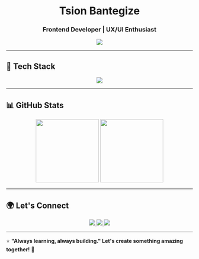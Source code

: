 <h1 align="center">Tsion Bantegize</h1>
<h3 align="center">Frontend Developer | UX/UI Enthusiast</h3>

<p align="center">
  <img src="https://readme-typing-svg.demolab.com?font=Fira+Code&size=20&pause=1000&color=3B82F6&center=true&vCenter=true&width=500&lines=Vue.js+%7C+React+%7C+GraphQL;Creating+Scalable+%26+Engaging+Interfaces;Passionate+About+Design+%26+Web+Technology">
</p>

---

## 🚀 Tech Stack  

<p align="center">
  <img src="https://skillicons.dev/icons?i=vue,react,js,graphql,tailwind,figma,git,github,postman,vscode" />
</p>

---

## 📊 GitHub Stats  

<p align="center">
  <img src="https://github-readme-stats.vercel.app/api?username=TsionBantegize&show_icons=true&theme=github_dark&hide_border=true" height="170" />
  <img src="https://github-readme-streak-stats.herokuapp.com/?user=TsionBantegize&theme=github_dark&hide_border=true" height="170" />
</p>

---

## 🌍 Let's Connect  

<p align="center">
  <a href="mailto:tsionbantegize@gmail.com">
    <img src="https://img.shields.io/badge/Email-D14836?style=for-the-badge&logo=gmail&logoColor=white">
  </a>
  <a href="https://github.com/tsionbantegize16">
    <img src="https://img.shields.io/badge/GitHub-181717?style=for-the-badge&logo=github&logoColor=white">
  </a>
  <a href="https://www.linkedin.com/in/tsion-bantegize-007780285">
    <img src="https://img.shields.io/badge/LinkedIn-0077B5?style=for-the-badge&logo=linkedin&logoColor=white">
  </a>
</p>

---

⭐ **"Always learning, always building." Let's create something amazing together!** 🚀
